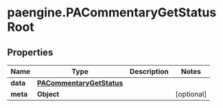 # paengine.PACommentaryGetStatusRoot

## Properties

Name | Type | Description | Notes
------------ | ------------- | ------------- | -------------
**data** | [**PACommentaryGetStatus**](PACommentaryGetStatus.md) |  | 
**meta** | **Object** |  | [optional] 


